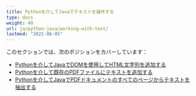 ```yaml
---
title: Pythonを介してJavaでテキストを操作する
type: docs
weight: 40
url: ja/python-java/working-with-text/
lastmod: "2021-06-05"
---
```


このセクションでは、次のポジションをカバーしています：

- [Pythonを介してJavaでDOMを使用してHTML文字列を追加する](/pdf/python-java/add-html-string-using-dom-in-python/)
- [Pythonを介して既存のPDFファイルにテキストを追加する](/pdf/python-java/add-text-to-an-existing-pdf-file-in-python/)
- [Pythonを介してJavaでPDFドキュメントのすべてのページからテキストを抽出する](/pdf/python-java/extract-text-from-all-the-pages-of-a-pdf-document-in-python/)